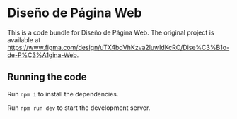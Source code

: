 
  # Diseño de Página Web

  This is a code bundle for Diseño de Página Web. The original project is available at https://www.figma.com/design/uTX4bdVhKzva2luwldKcRO/Dise%C3%B1o-de-P%C3%A1gina-Web.

  ## Running the code

  Run `npm i` to install the dependencies.

  Run `npm run dev` to start the development server.
  